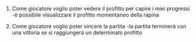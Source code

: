 
1) Come giocatore voglio poter vedere il profitto per capire i miei progressi
   -è possibile visualizzare il profitto momentaneo della rapina

7) Come giocatore voglio poter vincere la partita
   -la partita terminerà con una vittoria se si raggiungerà un determinato profitto
   


   
